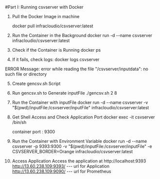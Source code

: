#Part I: Running csvserver with Docker

1. Pull the Docker Image in machine 
   
   docker pull infracloudio/csvserver:latest

2. Run the Container in the Background
    docker run -d --name csvserver infracloudio/csvserver:latest

3. Check if the Container is Running
   docker ps

4. If it fails, check logs:
   docker logs csvserver

ERROR Message: error while reading the file "/csvserver/inputdata": no such file or directory

5. Create gencsv.sh Script

6. Run gencsv.sh to Generate inputFile
   ./gencsv.sh 2 8

7. Run the Container with inputFile
   docker run -d --name csvserver -v "$(pwd)/inputFile:/csvserver/inputFile" infracloudio/csvserver:latest

8. Get Shell Access and Check Application Port
   docker exec -it csvserver /bin/sh

   container port : 9300

9. Run the Container with Environment Variable
   docker run -d --name csvserver -p 9393:9300 -v "$(pwd)/inputFile:/csvserver/inputFile" -e CSVSERVER_BORDER=Orange infracloudio/csvserver:latest

10. Access Application
   Access the application at http://localhost:9393
                             http://13.60.238.109:9393/ --- url for Application
                             http://13.60.238.109:9090/ --- url for Prometheus

